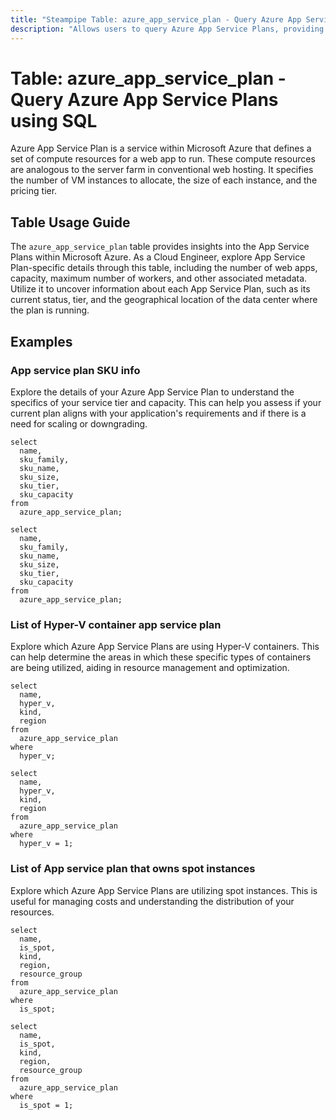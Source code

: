 ```yaml
---
title: "Steampipe Table: azure_app_service_plan - Query Azure App Service Plans using SQL"
description: "Allows users to query Azure App Service Plans, providing insights into the capacity and scale of the app services running in an Azure subscription."
---
```


# Table: azure_app_service_plan - Query Azure App Service Plans using SQL

Azure App Service Plan is a service within Microsoft Azure that defines a set of compute resources for a web app to run. These compute resources are analogous to the server farm in conventional web hosting. It specifies the number of VM instances to allocate, the size of each instance, and the pricing tier.

## Table Usage Guide

The `azure_app_service_plan` table provides insights into the App Service Plans within Microsoft Azure. As a Cloud Engineer, explore App Service Plan-specific details through this table, including the number of web apps, capacity, maximum number of workers, and other associated metadata. Utilize it to uncover information about each App Service Plan, such as its current status, tier, and the geographical location of the data center where the plan is running.

## Examples

### App service plan SKU info
Explore the details of your Azure App Service Plan to understand the specifics of your service tier and capacity. This can help you assess if your current plan aligns with your application's requirements and if there is a need for scaling or downgrading.

```sql+postgres
select
  name,
  sku_family,
  sku_name,
  sku_size,
  sku_tier,
  sku_capacity
from
  azure_app_service_plan;
```

```sql+sqlite
select
  name,
  sku_family,
  sku_name,
  sku_size,
  sku_tier,
  sku_capacity
from
  azure_app_service_plan;
```

### List of Hyper-V container app service plan
Explore which Azure App Service Plans are using Hyper-V containers. This can help determine the areas in which these specific types of containers are being utilized, aiding in resource management and optimization.

```sql+postgres
select
  name,
  hyper_v,
  kind,
  region
from
  azure_app_service_plan
where
  hyper_v;
```

```sql+sqlite
select
  name,
  hyper_v,
  kind,
  region
from
  azure_app_service_plan
where
  hyper_v = 1;
```

### List of App service plan that owns spot instances
Explore which Azure App Service Plans are utilizing spot instances. This is useful for managing costs and understanding the distribution of your resources.

```sql+postgres
select
  name,
  is_spot,
  kind,
  region,
  resource_group
from
  azure_app_service_plan
where
  is_spot;
```

```sql+sqlite
select
  name,
  is_spot,
  kind,
  region,
  resource_group
from
  azure_app_service_plan
where
  is_spot = 1;
```